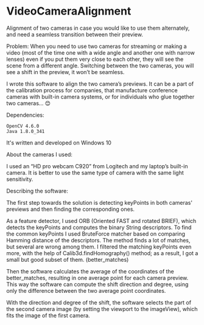 # VideoCameraAlignment
Alignment of two cameras in case you would like to use them alternately, and need a seamless transition between their preview.

Problem: When you need to use two cameras for streaming or making a video (most of the time one with a wide angle and another one with narrow lenses) even if you put them very close to each other, they will see the scene from a different angle. Switching between the two cameras, you will see a shift in the preview, it won’t be seamless.

I wrote this software to align the two camera’s previews. It can be a part of the calibration process for companies, that manufacture conference cameras with built-in camera systems, or for individuals who glue together two cameras… 😊

Dependencies:

    OpenCV 4.6.0
    Java 1.8.0_341

It's written and developed on Windows 10

About the cameras I used:

I used an “HD pro webcam C920” from Logitech and my laptop’s built-in camera. It is better to use the same type of camera with the same light sensitivity.


Describing the software:

The first step towards the solution is detecting keyPoints in both cameras' previews and then finding the corresponding ones.

As a feature detector, I used ORB (Oriented FAST and rotated BRIEF), which detects the keyPoints and computes the binary String descriptors. To find the common keyPoints I used BruteForce matcher based on comparing Hamming distance of the descriptors. The method finds a lot of matches, but several are wrong among them. I filtered the matching keyPoints even more, with the help of Calib3d.findHomography() method; as a result, I got a small but good subset of them. (better_matches)

Then the software calculates the average of the coordinates of the better_matches, resulting in one average point for each camera preview. This way the software can compute the shift direction and degree, using only the difference between the two average point coordinates.

With the direction and degree of the shift, the software selects the part of the second camera image (by setting the viewport to the imageView), which fits the image of the first camera.

 

